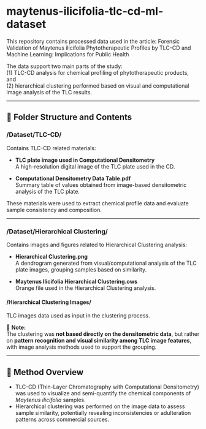# maytenus-ilicifolia-tlc-cd-ml-dataset
This repository contains processed data used in the article: Forensic Validation of Maytenus ilicifolia Phytotherapeutic Profiles by TLC-CD and Machine Learning: Implications for Public Health

The data support two main parts of the study:  
(1) TLC-CD analysis for chemical profiling of phytotherapeutic products, and  
(2) hierarchical clustering performed based on visual and computational image analysis of the TLC results.

---

## 📂 Folder Structure and Contents

### /Dataset/TLC-CD/

Contains TLC-CD related materials:

- **TLC plate image used in Computational Densitometry**  
  A high-resolution digital image of the TLC plate used in the CD.

- **Computational Densitometry Data Table.pdf**  
  Summary table of values obtained from image-based densitometric analysis of the TLC plate.

These materials were used to extract chemical profile data and evaluate sample consistency and composition.

---

### /Dataset/Hierarchical Clustering/

Contains images and figures related to Hierarchical Clustering analysis:

- **Hierarchical Clustering.png**  
  A dendrogram generated from visual/computational analysis of the TLC plate images, grouping samples based on similarity.

- **Maytenus Ilicifolia Hierarchical Clustering.ows**  
 Orange file used in the Hierarchical Clustering analysis.

#### /Hierarchical Clustering Images/ 
TLC images data used as input  in the clustering process.

🧠 **Note:**  
The clustering was **not based directly on the densitometric data**, but rather on **pattern recognition and visual similarity among TLC image features**, with image analysis methods used to support the grouping.

---

## 📘 Method Overview

- TLC-CD (Thin-Layer Chromatography with Computational Densitometry) was used to visualize and semi-quantify the chemical components of *Maytenus ilicifolia* samples.
- Hierarchical clustering was performed on the image data to assess sample similarity, potentially revealing inconsistencies or adulteration patterns across commercial sources.
